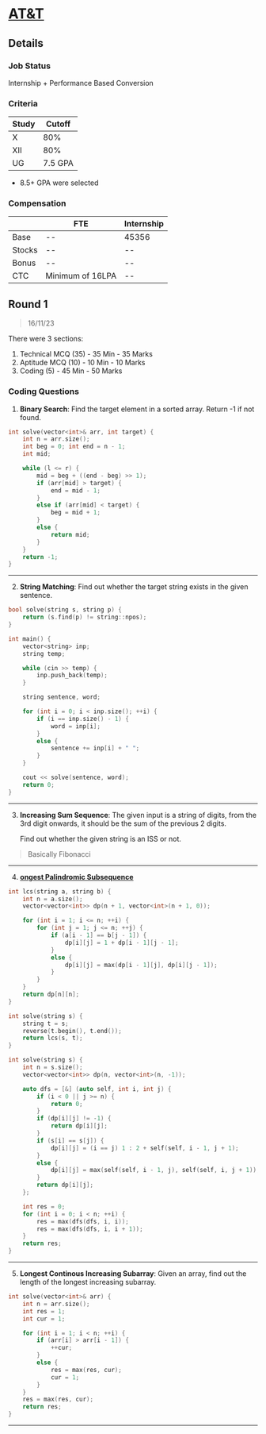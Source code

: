 # [AT&T](https://www.att.com/)

## Details

### Job Status

Internship + Performance Based Conversion

### Criteria

| Study | Cutoff  |
|-------|---------|
| X     | 80%     |
| XII   | 80%     |
| UG    | 7.5 GPA |

[comment]: # (Any other details go under this. This is a comment)

- 8.5+ GPA were selected

### Compensation

|        | FTE              | Internship |
|--------|------------------|------------|
| Base   | --               | 45356      |
| Stocks | --               | --         |
| Bonus  | --               | --         |
| CTC    | Minimum of 16LPA | --         |

[comment]: # (Details about the rounds go under this comment.)

## Round 1

> 16/11/23

[comment]: # (Summary of the sections and experience below this comment.)

There were 3 sections:

1. Technical MCQ (35) - 35 Min - 35 Marks
2. Aptitude MCQ (10) - 10 Min - 10 Marks
3. Coding (5) - 45 Min - 50 Marks

### Coding Questions

1. **Binary Search**: Find the target element in a sorted array. Return -1 if not found.

[comment]: # (Add any resources or links or code to this question under this comment.)

```cpp
int solve(vector<int>& arr, int target) {
    int n = arr.size();
    int beg = 0; int end = n - 1;
    int mid;

    while (l <= r) {
        mid = beg + ((end - beg) >> 1);
        if (arr[mid] > target) {
            end = mid - 1;
        }
        else if (arr[mid] < target) {
            beg = mid + 1;
        }
        else {
            return mid;
        }
    }
    return -1;
}
```

---

2. **String Matching**: Find out whether the target string exists in the given sentence.

[comment]: # (Add any resources or links or code to this question under this comment.)

```cpp
bool solve(string s, string p) {
    return (s.find(p) != string::npos);
}

int main() {
    vector<string> inp;
    string temp;

    while (cin >> temp) {
        inp.push_back(temp);
    }

    string sentence, word;

    for (int i = 0; i < inp.size(); ++i) {
        if (i == inp.size() - 1) {
            word = inp[i];
        }
        else {
            sentence += inp[i] + " ";
        }
    }

    cout << solve(sentence, word);
    return 0;
}
```

---

3. **Increasing Sum Sequence**: The given input is a string of digits, from the 3rd digit onwards, it should be the sum of the previous 2 digits.

    Find out whether the given string is an ISS or not.

> Basically Fibonacci

[comment]: # (Add any resources or links or code to this question under this comment.)

---

4. **[ongest Palindromic Subsequence](https://leetcode.com/problems/longest-palindromic-subsequence/)**

[comment]: # (Add any resources or links or code to this question under this comment.)

```cpp
int lcs(string a, string b) {
    int n = a.size();
    vector<vector<int>> dp(n + 1, vector<int>(n + 1, 0));

    for (int i = 1; i <= n; ++i) {
        for (int j = 1; j <= n; ++j) {
            if (a[i - 1] == b[j - 1]) {
                dp[i][j] = 1 + dp[i - 1][j - 1];
            }
            else {
                dp[i][j] = max(dp[i - 1][j], dp[i][j - 1]);
            }
        }
    }
    return dp[n][n];
}

int solve(string s) {
    string t = s;
    reverse(t.begin(), t.end());
    return lcs(s, t);
}
```

```cpp
int solve(string s) {
    int n = s.size();
    vector<vector<int>> dp(n, vector<int>(n, -1));

    auto dfs = [&] (auto self, int i, int j) {
        if (i < 0 || j >= n) {
            return 0;
        }
        if (dp[i][j] != -1) {
            return dp[i][j];
        }
        if (s[i] == s[j]) {
            dp[i][j] = (i == j) 1 : 2 + self(self, i - 1, j + 1);
        }
        else {
            dp[i][j] = max(self(self, i - 1, j), self(self, i, j + 1));
        }
        return dp[i][j];
    };

    int res = 0;
    for (int i = 0; i < n; ++i) {
        res = max(dfs(dfs, i, i));
        res = max(dfs(dfs, i, i + 1));
    }
    return res;
}
```

---

5. **Longest Continous Increasing Subarray**: Given an array, find out the length of the longest increasing subarray.

[comment]: # (Add any resources or links or code to this question under this comment.)

```cpp
int solve(vector<int>& arr) {
    int n = arr.size();
    int res = 1;
    int cur = 1;

    for (int i = 1; i < n; ++i) {
        if (arr[i] > arr[i - 1]) {
            ++cur;
        }
        else {
            res = max(res, cur);
            cur = 1;
        }
    }
    res = max(res, cur);
    return res;
}
```

---
